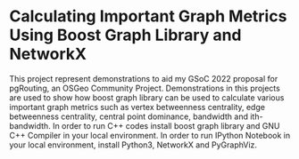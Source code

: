 # Calculating Important Graph Metrics Using Boost Graph Library and NetworkX
This project represent demonstrations to aid my GSoC 2022 proposal for pgRouting, an OSGeo Community Project. Demonstrations in this projects are used to show how boost graph library can be used to calculate various important graph metrics such as vertex betweenness centrality, edge betweenness centrality, central point dominance, bandwidth and ith-bandwidth. In order to run C++ codes install boost graph library and GNU C++ Compiler in your local environment. In order to run IPython Notebook in your local environment, install Python3, NetworkX and PyGraphViz.
